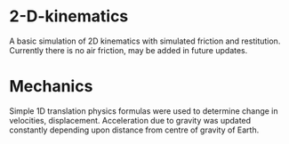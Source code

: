 # 2-D-kinematics

A basic simulation of 2D kinematics with simulated friction and restitution. Currently there is no air friction, may be added in future updates.

# Mechanics

Simple 1D translation physics formulas were used to determine change in velocities, displacement. Acceleration due to gravity was updated constantly depending upon distance from centre of gravity of Earth.
